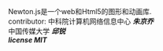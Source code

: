 Newton.js是一个web和Html5的图形和动画库.</br>
contributor:
	中科院计算机网络信息中心
	***朱京乔***</br>
	中国传媒大学
	***邱锐***</br>
***license MIT***
